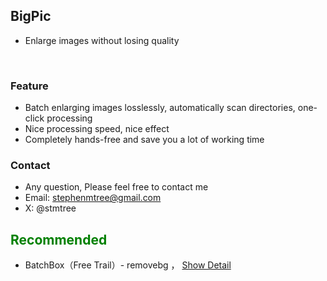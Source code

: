

## BigPic
- Enlarge images without losing quality
<br>

### <green>Feature
- Batch enlarging images losslessly, automatically scan directories, one-click processing 
- Nice processing speed, nice effect
- Completely hands-free and save you a lot of working time

### <green>Contact
- Any question, Please feel free to contact me
- Email: stephenmtree@gmail.com
- X: @stmtree

## <font color=green>Recommended</font>
- BatchBox（Free Trail）- removebg ， [Show Detail](..//bbox/info)